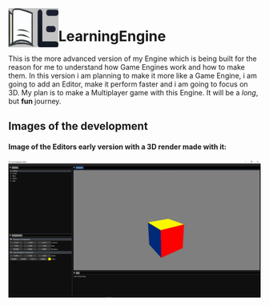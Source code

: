 <img align="left" src="Content/Branding/LOGO.jpg" width="100px"/>

# LearningEngine

This is the more advanced version of my Engine which is being built for the reason for me to understand how Game Engines work and how to make them.
In this version i am planning to make it more like a Game Engine, i am going to add an Editor, make it perform faster and i am going to focus on 
3D. My plan is to make a Multiplayer game with this Engine. It will be a _long_, but **fun** journey.

## Images of the development
#### Image of the Editors early version with a 3D render made with it:
<img align="left" src="Content/Showcasing/editor_sr.JPG"/>
